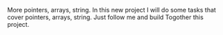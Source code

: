 More pointers, arrays, string.
In this new project I will do some tasks that cover pointers, arrays, string.
Just follow me and build Togother this project.
